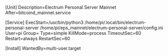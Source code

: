 [Unit]
Description=Electrum Personal Server Mainnet
After=bitcoind_mainnet.service

[Service]
ExecStart=/usr/bin/python3 /home/pi/.local/bin/electrum-personal-server /home/pi/eps_mainnet/electrum-personal-server/config.ini
User=pi
Group=
Type=simple
KillMode=process
TimeoutSec=60
Restart=always
RestartSec=60

[Install]
WantedBy=multi-user.target
